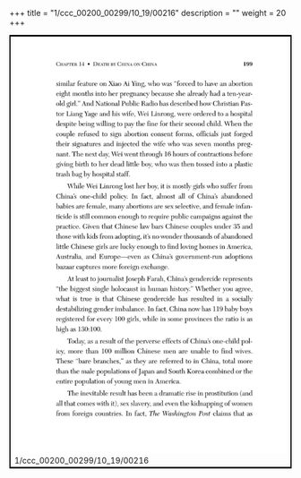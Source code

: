 +++
title = "1/ccc_00200_00299/10_19/00216"
description = ""
weight = 20
+++

<table style="border:2px solid black;max-width:800px;max-height:800px;" 
><tr><td>
<img class="center-fit-jpg"
src="/jpg_/out_jpg_dbc_216.jpg">
1/ccc_00200_00299/10_19/00216
</img></td></tr></table>
